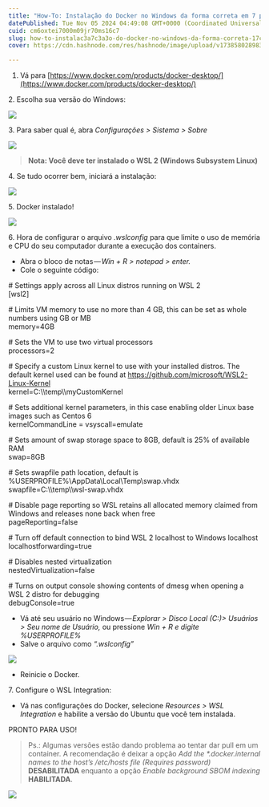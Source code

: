 ```yaml
---
title: "How-To: Instalação do Docker no Windows da forma correta em 7 passos"
datePublished: Tue Nov 05 2024 04:49:08 GMT+0000 (Coordinated Universal Time)
cuid: cm6oxtei7000m09jr70ms16c7
slug: how-to-instalac3a7c3a3o-do-docker-no-windows-da-forma-correta-17c41b2d46ca
cover: https://cdn.hashnode.com/res/hashnode/image/upload/v1738580289839/857279a6-379c-4e1a-a0ea-034087d4244d.png

---
```


1.  Vá para [https://www.docker.com/products/docker-desktop/](https://www.docker.com/products/docker-desktop/)

2\. Escolha sua versão do Windows:

![](https://cdn.hashnode.com/res/hashnode/image/upload/v1738580281056/b262ca56-a09c-4e3a-ae3b-038feca1b7e7.png)

3\. Para saber qual é, abra *Configurações > Sistema > Sobre*

![](https://cdn.hashnode.com/res/hashnode/image/upload/v1738580282797/8018333b-f938-4a42-b2c9-ad40cd7cea4c.png)

> **Nota: Você deve ter instalado o WSL 2 (Windows Subsystem Linux)**

4\. Se tudo ocorrer bem, iniciará a instalação:

![](https://cdn.hashnode.com/res/hashnode/image/upload/v1738580284259/e03c39f0-50d5-467e-9d0a-73f3c567223a.png)

5\. Docker instalado!

![](https://cdn.hashnode.com/res/hashnode/image/upload/v1738580285998/008abc53-9205-46ce-81b9-619564cfe2a0.png)

6\. Hora de configurar o arquivo *.wslconfig* para que limite o uso de memória e CPU do seu computador durante a execução dos containers.

*   Abra o bloco de notas — *Win + R > notepad > enter.*
*   Cole o seguinte código:

\# Settings apply across all Linux distros running on WSL 2  
\[wsl2\]  
  
\# Limits VM memory to use no more than 4 GB, this can be set as whole numbers using GB or MB  
memory\=4GB  
  
\# Sets the VM to use two virtual processors  
processors\=2  
  
\# Specify a custom Linux kernel to use with your installed distros. The default kernel used can be found at https://github.com/microsoft/WSL2-Linux-Kernel  
kernel\=C:\\\\temp\\\\myCustomKernel  
  
\# Sets additional kernel parameters, in this case enabling older Linux base images such as Centos 6  
kernelCommandLine = vsyscall=emulate  
  
\# Sets amount of swap storage space to 8GB, default is 25% of available RAM  
swap\=8GB  
  
\# Sets swapfile path location, default is %USERPROFILE%\\AppData\\Local\\Temp\\swap.vhdx  
swapfile\=C:\\\\temp\\\\wsl-swap.vhdx  
  
\# Disable page reporting so WSL retains all allocated memory claimed from Windows and releases none back when free  
pageReporting\=false  
  
\# Turn off default connection to bind WSL 2 localhost to Windows localhost  
localhostforwarding\=true  
  
\# Disables nested virtualization  
nestedVirtualization\=false  
  
\# Turns on output console showing contents of dmesg when opening a WSL 2 distro for debugging  
debugConsole\=true

*   Vá até seu usuário no Windows — *Explorar > Disco Local (C:)> Usuários > Seu nome de Usuário,* ou pressione *Win + R e digite %USERPROFILE%*
*   Salve o arquivo como *“.wslconfig”*

![](https://cdn.hashnode.com/res/hashnode/image/upload/v1738580287453/0c2ba142-a0ad-4bc1-9030-855aed0adc67.png)

*   Reinicie o Docker.

7\. Configure o WSL Integration:

*   Vá nas configurações do Docker, selecione *Resources > WSL Integration* e habilite a versão do Ubuntu que você tem instalada.

PRONTO PARA USO!

> Ps.: Algumas versões estão dando problema ao tentar dar pull em um container. A recomendação é deixar a opção *Add the \*.docker.internal names to the host’s /etc/hosts file (Requires password)* **DESABILITADA** enquanto a opção *Enable background SBOM indexing* **HABILITADA**.

![](https://cdn.hashnode.com/res/hashnode/image/upload/v1738580288589/6c365c9a-bbe3-45bb-844f-ef7efdd0dc20.png)